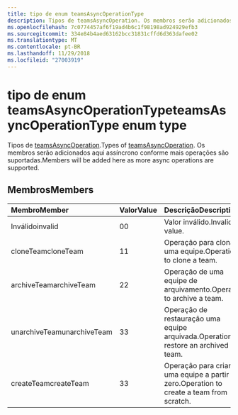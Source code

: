 ```yaml
---
title: tipo de enum teamsAsyncOperationType
description: Tipos de teamsAsyncOperation. Os membros serão adicionados aqui assíncrono conforme mais operações são suportadas.
ms.openlocfilehash: 7c0774457af6f19ad4b6c1f98198ad924929efb3
ms.sourcegitcommit: 334e84b4aed63162bcc31831cffd6d363dafee02
ms.translationtype: MT
ms.contentlocale: pt-BR
ms.lasthandoff: 11/29/2018
ms.locfileid: "27003919"
---
```

# <a name="teamsasyncoperationtype-enum-type"></a><span data-ttu-id="241cf-104">tipo de enum teamsAsyncOperationType</span><span class="sxs-lookup"><span data-stu-id="241cf-104">teamsAsyncOperationType enum type</span></span>



<span data-ttu-id="241cf-105">Tipos de [teamsAsyncOperation](teamsasyncoperation.md).</span><span class="sxs-lookup"><span data-stu-id="241cf-105">Types of [teamsAsyncOperation](teamsasyncoperation.md).</span></span> <span data-ttu-id="241cf-106">Os membros serão adicionados aqui assíncrono conforme mais operações são suportadas.</span><span class="sxs-lookup"><span data-stu-id="241cf-106">Members will be added here as more async operations are supported.</span></span>

## <a name="members"></a><span data-ttu-id="241cf-107">Membros</span><span class="sxs-lookup"><span data-stu-id="241cf-107">Members</span></span>

| <span data-ttu-id="241cf-108">Membro</span><span class="sxs-lookup"><span data-stu-id="241cf-108">Member</span></span> | <span data-ttu-id="241cf-109">Valor</span><span class="sxs-lookup"><span data-stu-id="241cf-109">Value</span></span>| <span data-ttu-id="241cf-110">Descrição</span><span class="sxs-lookup"><span data-stu-id="241cf-110">Description</span></span> |
|:---------------|:--------|:----------|
|<span data-ttu-id="241cf-111">Inválido</span><span class="sxs-lookup"><span data-stu-id="241cf-111">invalid</span></span>|<span data-ttu-id="241cf-112">0</span><span class="sxs-lookup"><span data-stu-id="241cf-112">0</span></span>|<span data-ttu-id="241cf-113">Valor inválido.</span><span class="sxs-lookup"><span data-stu-id="241cf-113">Invalid value.</span></span>|
|<span data-ttu-id="241cf-114">cloneTeam</span><span class="sxs-lookup"><span data-stu-id="241cf-114">cloneTeam</span></span>|<span data-ttu-id="241cf-115">1</span><span class="sxs-lookup"><span data-stu-id="241cf-115">1</span></span>|<span data-ttu-id="241cf-116">Operação para clonar uma equipe.</span><span class="sxs-lookup"><span data-stu-id="241cf-116">Operation to clone a team.</span></span>|
|<span data-ttu-id="241cf-117">archiveTeam</span><span class="sxs-lookup"><span data-stu-id="241cf-117">archiveTeam</span></span>|<span data-ttu-id="241cf-118">2</span><span class="sxs-lookup"><span data-stu-id="241cf-118">2</span></span>|<span data-ttu-id="241cf-119">Operação de uma equipe de arquivamento.</span><span class="sxs-lookup"><span data-stu-id="241cf-119">Operation to archive a team.</span></span>|
|<span data-ttu-id="241cf-120">unarchiveTeam</span><span class="sxs-lookup"><span data-stu-id="241cf-120">unarchiveTeam</span></span>|<span data-ttu-id="241cf-121">3</span><span class="sxs-lookup"><span data-stu-id="241cf-121">3</span></span>|<span data-ttu-id="241cf-122">Operação de restauração uma equipe arquivada.</span><span class="sxs-lookup"><span data-stu-id="241cf-122">Operation to restore an archived team.</span></span>|
|<span data-ttu-id="241cf-123">createTeam</span><span class="sxs-lookup"><span data-stu-id="241cf-123">createTeam</span></span>|<span data-ttu-id="241cf-124">3</span><span class="sxs-lookup"><span data-stu-id="241cf-124">3</span></span>|<span data-ttu-id="241cf-125">Operação para criar uma equipe a partir do zero.</span><span class="sxs-lookup"><span data-stu-id="241cf-125">Operation to create a team from scratch.</span></span>|

